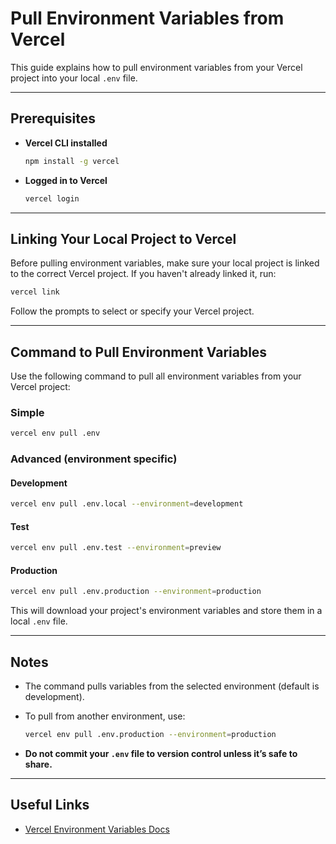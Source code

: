 # Pull Environment Variables from Vercel

This guide explains how to pull environment variables from your Vercel project into your local `.env` file.

---

## Prerequisites

- **Vercel CLI installed**

  ```bash
  npm install -g vercel
  ```

- **Logged in to Vercel**

  ```bash
  vercel login
  ```

---

## Linking Your Local Project to Vercel

Before pulling environment variables, make sure your local project is linked to the correct Vercel project. If you haven't already linked it, run:

```bash
vercel link
```

Follow the prompts to select or specify your Vercel project.

---

## Command to Pull Environment Variables

Use the following command to pull all environment variables from your Vercel project:

### Simple

```bash
vercel env pull .env
```

### Advanced (environment specific)

#### Development

```bash
vercel env pull .env.local --environment=development
```

#### Test

```bash
vercel env pull .env.test --environment=preview
```

#### Production

```bash
vercel env pull .env.production --environment=production
```

This will download your project's environment variables and store them in a local `.env` file.

---

## Notes

- The command pulls variables from the selected environment (default is development).
- To pull from another environment, use:

  ```bash
  vercel env pull .env.production --environment=production
  ```

- **Do not commit your `.env` file to version control unless it’s safe to share.**

---

## Useful Links

- [Vercel Environment Variables Docs](https://vercel.com/docs/environment-variables)
